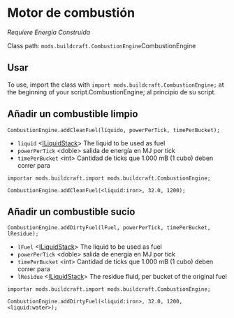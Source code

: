 # Motor de combustión

*Requiere Energía Construida*

Class path: `mods.buildcraft.CombustionEngine`CombustionEngine</code>

## Usar

To use, import the class with `import mods.buildcraft.CombustionEngine;` at the beginning of your script.CombustionEngine;</code> al principio de su script.

## Añadir un combustible limpio

`CombustionEngine.addCleanFuel(líquido, powerPerTick, timePerBucket);`

- `liquid` <[ILiquidStack](/vanilla/api/liquids/ILiquidStack)> The liquid to be used as fuel
- `powerPerTick` &lt;doble> salida de energía en MJ por tick
- `timePerBucket` &lt;int> Cantidad de ticks que 1.000 mB (1 cubo) deben correr para

```zenscript
importar mods.buildcraft.import mods.buildcraft.CombustionEngine;

CombustionEngine.addCleanFuel(<liquid:iron>, 32.0, 1200);
```

## Añadir un combustible sucio

`CombustionEngine.addDirtyFuel(lFuel, powerPerTick, timePerBucket, lResidue);`

- `lFuel` <[ILiquidStack](/vanilla/api/liquids/ILiquidStack)> The liquid to be used as fuel
- `powerPerTick` &lt;doble> salida de energía en MJ por tick
- `timePerBucket` &lt;int> Cantidad de ticks que 1.000 mB (1 cubo) deben correr para
- `lResidue` <[ILiquidStack](/vanilla/api/liquids/ILiquidStack)> The residue fluid, per bucket of the original fuel

```zenscript
importar mods.buildcraft.import mods.buildcraft.CombustionEngine;

CombustionEngine.addDirtyFuel(<liquid:iron>, 32.0, 1200, <liquid:water>);
```
